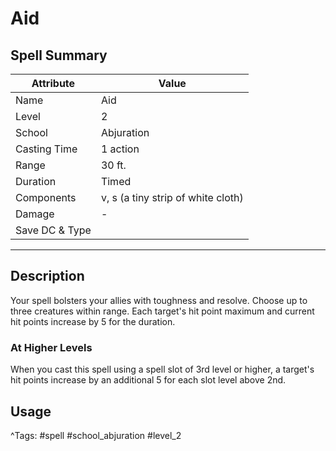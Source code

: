 # Aid

## Spell Summary

| Attribute        | Value                  |
|------------------|------------------------|
| Name             | Aid                 |
| Level            | 2                |
| School           | Abjuration          |
| Casting Time     | 1 action              |
| Range            | 30 ft.            |
| Duration         | Timed             |
| Components       | v, s (a tiny strip of white cloth)             |
| Damage           | -               |
| Save DC & Type   |              |

---

## Description

Your spell bolsters your allies with toughness and resolve. Choose up to three creatures within range. Each target's hit point maximum and current hit points increase by 5 for the duration.

### At Higher Levels
When you cast this spell using a spell slot of 3rd level or higher, a target's hit points increase by an additional 5 for each slot level above 2nd.

## Usage


^Tags: #spell #school_abjuration #level_2